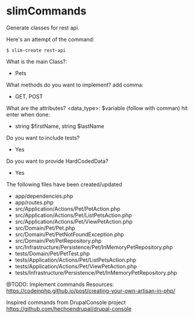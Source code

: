 # slimCommands
Generate classes for rest api.


Here's an attempt of the command:

`$ slim-create rest-api`

What is the main Class?:
- Pets

What methods do you want to implement? add comma:
- GET, POST

What are the attributes? <data_type>: $variable (follow with comman) hit enter when done:

- string $firstName, string $lastName

Do you want to include tests? 
- Yes

Do you want to provide HardCodedData?
- Yes

The following files have been created/updated

- app/dependencies.php
- app/routes.php
- src/Application/Actions/Pet/PetAction.php
- src/Application/Actions/Pet/ListPetsAction.php
- src/Application/Actions/Pet/ViewPetAction.php
- src/Domain/Pet/Pet.php
- src/Domain/Pet/PetNotFoundException.php
- src/Domain/Pet/PetRepository.php
- src/Infrastructure/Persistence/Pet/InMemoryPetRepository.php
- tests/Domain/Pet/PetTest.php
- tests/Application/Actions/Pet/ListPetsAction.php
- tests/Application/Actions/Pet/ViewPetAction.php
- tests/Infrastructure/Persistence/Pet/InMemoryPetRepository.php



@TODO: Implement commands
Resources:
https://codeinphp.github.io/post/creating-your-own-artisan-in-php/

Inspired commands from DrupalConsole project https://github.com/hechoendrupal/drupal-console
